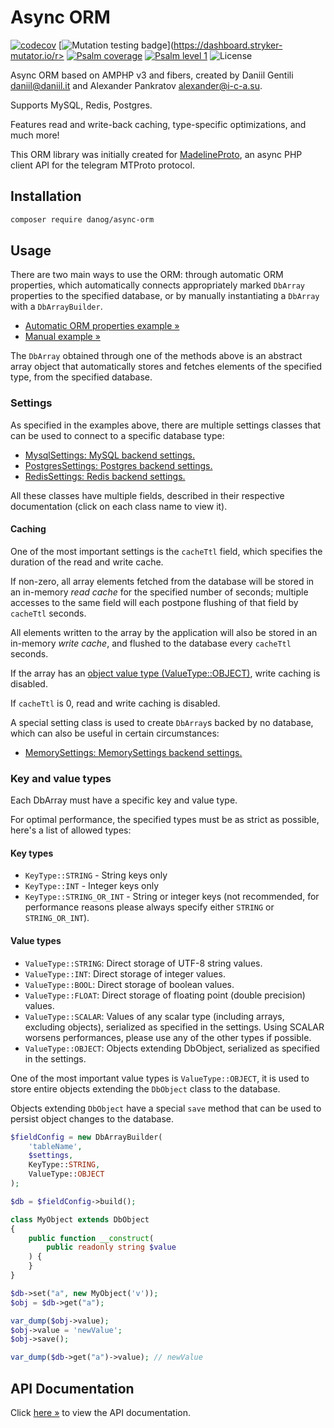 # Async ORM

[![codecov](https://codecov.io/gh/danog/AsyncOrm/branch/master/graph/badge.svg)](https://codecov.io/gh/danog/AsyncOrm)
[![Mutation testing badge](https://img.shields.io/endpoint?style=flat&url=https%3A%2F%2Fbadge-api.stryker-mutator.io%2Fgithub.com%2Fdanog%2Floop%2Fmaster)](https://dashboard.stryker-mutator.io/r>
[![Psalm coverage](https://shepherd.dev/github/danog/AsyncOrm/coverage.svg)](https://shepherd.dev/github/danog/AsyncOrm)
[![Psalm level 1](https://shepherd.dev/github/danog/AsyncOrm/level.svg)](https://shepherd.dev/github/danog/AsyncOrm)
![License](https://img.shields.io/badge/license-MIT-blue.svg)

Async ORM based on AMPHP v3 and fibers, created by Daniil Gentili <daniil@daniil.it> and Alexander Pankratov <alexander@i-c-a.su>.  

Supports MySQL, Redis, Postgres.  

Features read and write-back caching, type-specific optimizations, and much more!  

This ORM library was initially created for [MadelineProto](https://docs.madelineproto.xyz), an async PHP client API for the telegram MTProto protocol.  

## Installation

```bash
composer require danog/async-orm
```

## Usage

There are two main ways to use the ORM: through automatic ORM properties, which automatically connects appropriately marked `DbArray` properties to the specified database, or by manually instantiating a `DbArray` with a `DbArrayBuilder`.

* [Automatic ORM properties example &raquo;](https://github.com/danog/AsyncOrm/blob/master/examples/1-automatic.php)
* [Manual example &raquo;](https://github.com/danog/AsyncOrm/blob/master/examples/2-manual.php)

The `DbArray` obtained through one of the methods above is an abstract array object that automatically stores and fetches elements of the specified type, from the specified database.  

### Settings

As specified in the examples above, there are multiple settings classes that can be used to connect to a specific database type:  

* [MysqlSettings: MySQL backend settings.](https://github.com/danog/AsyncOrm/blob/master/docs/docs/danog/AsyncOrm/Settings/MysqlSettings.md)
* [PostgresSettings: Postgres backend settings.](https://github.com/danog/AsyncOrm/blob/master/docs/docs/danog/AsyncOrm/Settings/PostgresSettings.md)
* [RedisSettings: Redis backend settings.](https://github.com/danog/AsyncOrm/blob/master/docs/docs/danog/AsyncOrm/Settings/RedisSettings.md)

All these classes have multiple fields, described in their respective documentation (click on each class name to view it).  

#### Caching

One of the most important settings is the `cacheTtl` field, which specifies the duration of the read and write cache.  

If non-zero, all array elements fetched from the database will be stored in an in-memory *read cache* for the specified number of seconds; multiple accesses to the same field will each postpone flushing of that field by `cacheTtl` seconds.  

All elements written to the array by the application will also be stored in an in-memory *write cache*, and flushed to the database every `cacheTtl` seconds.  

If the array has an [object value type (ValueType::OBJECT)](#key-and-value-types), write caching is disabled.  

If `cacheTtl` is 0, read and write caching is disabled.  

A special setting class is used to create `DbArray`s backed by no database, which can also be useful in certain circumstances:  

* [MemorySettings: MemorySettings backend settings.](https://github.com/danog/AsyncOrm/blob/master/docs/docs/danog/AsyncOrm/Settings/MemorySettings.md)


### Key and value types

Each DbArray must have a specific key and value type.  

For optimal performance, the specified types must be as strict as possible, here's a list of allowed types:  

#### Key types

* `KeyType::STRING` - String keys only
* `KeyType::INT` - Integer keys only
* `KeyType::STRING_OR_INT` - String or integer keys (not recommended, for performance reasons please always specify either `STRING` or `STRING_OR_INT`).  

#### Value types

* `ValueType::STRING`: Direct storage of UTF-8 string values.
* `ValueType::INT`: Direct storage of integer values.
* `ValueType::BOOL`: Direct storage of boolean values.
* `ValueType::FLOAT`: Direct storage of floating point (double precision) values.
* `ValueType::SCALAR`: Values of any scalar type (including arrays, excluding objects), serialized as specified in the settings.
   Using SCALAR worsens performances, please use any of the other types if possible.
* `ValueType::OBJECT`: Objects extending DbObject, serialized as specified in the settings.

One of the most important value types is `ValueType::OBJECT`, it is used to store entire objects extending the `DbObject` class to the database.  

Objects extending `DbObject` have a special `save` method that can be used to persist object changes to the database.  

```php
$fieldConfig = new DbArrayBuilder(
    'tableName',
    $settings,
    KeyType::STRING,
    ValueType::OBJECT
);

$db = $fieldConfig->build();

class MyObject extends DbObject
{
    public function __construct(
        public readonly string $value
    ) {
    }
}

$db->set("a", new MyObject('v'));
$obj = $db->get("a");

var_dump($obj->value);
$obj->value = 'newValue';
$obj->save();

var_dump($db->get("a")->value); // newValue
```

## API Documentation

Click [here &raquo;](https://github.com/danog/AsyncOrm/blob/master/docs/docs/index.md) to view the API documentation.
